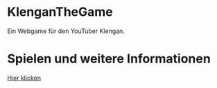 # KlenganTheGame
Ein Webgame für den YouTuber Klengan.

Spielen und weitere Informationen
=======
[Hier klicken](https://nachwahl.github.io/KTG/docs/)

